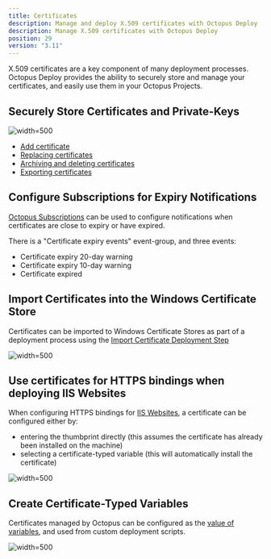 ```yaml
---
title: Certificates
description: Manage and deploy X.509 certificates with Octopus Deploy 
description: Manage X.509 certificates with Octopus Deploy
position: 29 
version: "3.11"
---
```


X.509 certificates are a key component of many deployment processes. Octopus Deploy provides the ability to securely store and manage your certificates, and easily use them in your Octopus Projects.  

## Securely Store Certificates and Private-Keys 

![](certificate-list.png "width=500")

- [Add certificate](add-certificate.md)
- [Replacing certificates](replace-certificate.md)
- [Archiving and deleting certificates](archiving-and-deleting-certificates.md)
- [Exporting certificates](export-certificate.md)

## Configure Subscriptions for Expiry Notifications 

[Octopus Subscriptions](/docs/administration/subscriptions/index.md) can be used to configure notifications when certificates are close to expiry or have expired. 

There is a "Certificate expiry events" event-group, and three events:  

- Certificate expiry 20-day warning  
- Certificate expiry 10-day warning  
- Certificate expired

## Import Certificates into the Windows Certificate Store  

Certificates can be imported to Windows Certificate Stores as part of a deployment process using the [Import Certificate Deployment Step](/docs/deploying-applications/certificates/import-certificate-step.md)

![](import-certificate-step-select.png "width=500")

## Use certificates for HTTPS bindings when deploying IIS Websites   

When configuring HTTPS bindings for [IIS Websites](/docs/deploying-applications/iis-websites-and-application-pools.md), a certificate can be configured either by:
- entering the thumbprint directly (this assumes the certificate has already been installed on the machine) 
- selecting a certificate-typed variable (this will automatically install the certificate)

![](https-binding-certificate.png "width=500")

## Create Certificate-Typed Variables 

Certificates managed by Octopus can be configured as the [value of variables](/docs/deploying-applications/variables/certificate-variables.md), and used from custom deployment scripts.

![](/docs/images/certificates/certificate-variables-scoped.png "width=500")

